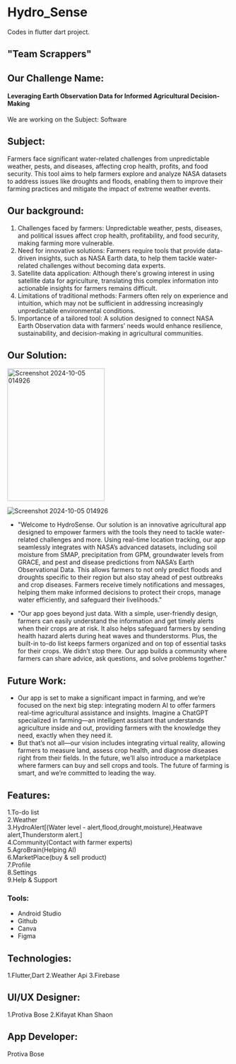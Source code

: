 # Hydro_Sense
 Codes in flutter dart project.
 ## "Team Scrappers"
## Our Challenge Name:
####  Leveraging Earth Observation Data for Informed Agricultural Decision-Making
We are working on the Subject: Software
## Subject:
Farmers face significant water-related challenges from unpredictable weather, pests, and diseases, affecting crop health, profits, and food security. This tool aims to help farmers explore and analyze NASA datasets to address issues like droughts and floods, enabling them to improve their farming practices and mitigate the impact of extreme weather events.
## Our background:
1. Challenges faced by farmers: Unpredictable weather, pests, diseases, and political issues affect crop health, profitability, and food security, making farming more vulnerable.<br>
2. Need for innovative solutions: Farmers require tools that provide data-driven insights, such as NASA Earth data, to help them tackle water-related challenges without becoming data experts.<br>
3. Satellite data application: Although there's growing interest in using satellite data for agriculture, translating this complex information into actionable insights for farmers remains difficult.<br>
4. Limitations of traditional methods: Farmers often rely on experience and intuition, which may not be sufficient in addressing increasingly unpredictable environmental conditions.<br>
5. Importance of a tailored tool: A solution designed to connect NASA Earth Observation data with farmers’ needs would enhance resilience, sustainability, and decision-making in agricultural communities.<br>
## Our Solution:
<img src="https://github.com/user-attachments/assets/fc16d08a-1f6b-470f-9b21-9dfece379f11" alt="Screenshot 2024-10-05 014926" width="220" height="300">


![Screenshot 2024-10-05 014926](https://github.com/user-attachments/assets/fc16d08a-1f6b-470f-9b21-9dfece379f11)

- "Welcome to HydroSense. Our solution is an innovative agricultural app designed to empower farmers with the tools they need to tackle water-related challenges and more. Using real-time location tracking, our app seamlessly integrates with NASA’s advanced datasets, including soil moisture from SMAP, precipitation from GPM, groundwater levels from GRACE, and pest and disease predictions from NASA’s Earth Observational Data. This allows farmers to not only predict floods and droughts specific to their region but also stay ahead of pest outbreaks and crop diseases. Farmers receive timely notifications and messages, helping them make informed decisions to protect their crops, manage water efficiently, and safeguard their livelihoods."<br>

- "Our app goes beyond just data. With a simple, user-friendly design, farmers can easily understand the information and get timely alerts when their crops are at risk. It also helps safeguard farmers by sending health hazard alerts during heat waves and thunderstorms. Plus, the built-in to-do list keeps farmers organized and on top of essential tasks for their crops.
We didn’t stop there. Our app builds a community where farmers can share advice, ask questions, and solve problems together."<br>

## Future Work:
+ Our app is set to make a significant impact in farming, and we’re focused on the next big step: integrating modern AI to offer farmers real-time agricultural assistance and insights. Imagine a ChatGPT specialized in farming—an intelligent assistant that understands agriculture inside and out, providing farmers with the knowledge they need, exactly when they need it.<br>
+ But that’s not all—our vision includes integrating virtual reality, allowing farmers to measure land, assess crop health, and diagnose diseases right from their fields. In the future, we’ll also introduce a marketplace where farmers can buy and sell crops and tools. The future of farming is smart, and we’re committed to leading the way.<br>
## Features:
1.To-do list<br>
2.Weather<br>
3.HydroAlert[(Water level - alert,flood,drought,moisture),Heatwave alert,Thunderstorm alert.]<br>
4.Community(Contact with farmer experts)<br>
5.AgroBrain(Helping AI)<br>
6.MarketPlace(buy & sell product)<br>
7.Profile<br>
8.Settings<br>
9.Help & Support<br>
### Tools:
+ Android Studio
+ Github
+ Canva
+ Figma
## Technologies:
1.Flutter,Dart
 2.Weather Api
 3.Firebase
## UI/UX Designer:
1.Protiva Bose
 2.Kifayat Khan Shaon
## App Developer:
Protiva Bose


